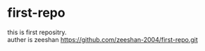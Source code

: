 # first-repo
this is first repositry.
<br>
auther is zeeshan
https://github.com/zeeshan-2004/first-repo.git
